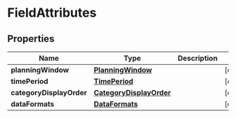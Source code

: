 
# FieldAttributes

## Properties
Name | Type | Description | Notes
------------ | ------------- | ------------- | -------------
**planningWindow** | [**PlanningWindow**](PlanningWindow.md) |  |  [optional]
**timePeriod** | [**TimePeriod**](TimePeriod.md) |  |  [optional]
**categoryDisplayOrder** | [**CategoryDisplayOrder**](CategoryDisplayOrder.md) |  |  [optional]
**dataFormats** | [**DataFormats**](DataFormats.md) |  |  [optional]



